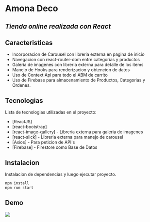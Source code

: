 # Amona Deco

## _Tienda online realizada con React_

## Caracteristicas

- Incorporacion de Carousel con libreria externa en pagina de inicio
- Navegacion con react-router-dom entre categorias y productos
- Galeria de imagenes con libreria externa para detalle de los items
- Manejo de Hooks para renderizacion y obtencion de datos
- Uso de Context Api para todo el ABM de carrito
- Uso de Firebase para almacenamiento de Productos, Categorias y Ordenes.

## Tecnologias

Lista de tecnologias utilizadas en el proyecto:

- [ReactJS]
- [react-bootstrap]
- [react-image-gallery] - Libreria externa para galeria de imagenes
- [react-slick] - Libreria externa para manejo de carousel
- [Axios] - Para peticion de API's
- [Firebase] - Firestore como Base de Datos

## Instalacion

Instalacion de dependencias y luego ejecutar proyecto.

```sh
npm install
npm run start
```

## Demo

![](https://res.cloudinary.com/www-amonadeco-com-ar/image/upload/v1635209528/Grabacion_Compra_Amona_Deco_online-video-cutter.com_dayo7z.gif)
